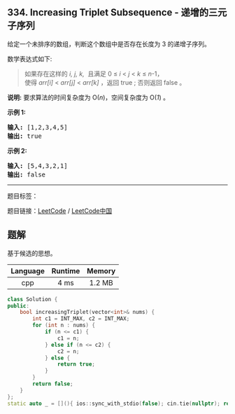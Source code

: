 ## 334. Increasing Triplet Subsequence - 递增的三元子序列

<!--If you want to use the English description, use `question.content` instead-->

<p>给定一个未排序的数组，判断这个数组中是否存在长度为 3 的递增子序列。</p>

<p>数学表达式如下:</p>

<blockquote>如果存在这样的&nbsp;<em>i, j, k,&nbsp;</em>&nbsp;且满足&nbsp;0 &le; <em>i</em> &lt; <em>j</em> &lt; <em>k</em> &le; <em>n</em>-1，<br>
使得&nbsp;<em>arr[i]</em> &lt; <em>arr[j]</em> &lt; <em>arr[k] </em>，返回 true ;&nbsp;否则返回 false 。</blockquote>

<p><strong>说明:</strong> 要求算法的时间复杂度为 O(<em>n</em>)，空间复杂度为 O(<em>1</em>) 。</p>

<p><strong>示例 1:</strong></p>

<pre><strong>输入: </strong>[1,2,3,4,5]
<strong>输出: </strong>true
</pre>

<p><strong>示例 2:</strong></p>

<pre><strong>输入: </strong>[5,4,3,2,1]
<strong>输出: </strong>false</pre>



-----

题目标签：

题目链接：[LeetCode](https://leetcode.com/problems/increasing-triplet-subsequence/description/)  /  [LeetCode中国](https://leetcode-cn.com/problems/increasing-triplet-subsequence/description/)

## 题解

基于候选的思想。

| Language | Runtime | Memory |
|:---:|:---:|:---:|
| cpp  | 4  ms | 1.2 MB |

```cpp
class Solution {
public:
    bool increasingTriplet(vector<int>& nums) {
        int c1 = INT_MAX, c2 = INT_MAX;
        for (int n : nums) {
            if (n <= c1) {
                c1 = n;
            } else if (n <= c2) {
                c2 = n;
            } else {
                return true;
            }
        }
        return false;
    }
};
static auto _ = [](){ ios::sync_with_stdio(false); cin.tie(nullptr); return 0; }();
```
